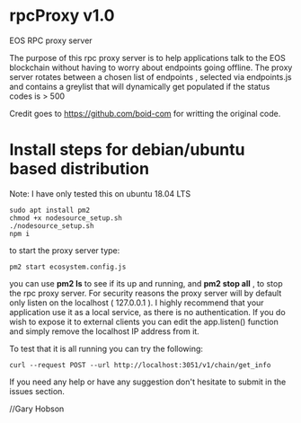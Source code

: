 # rpcProxy v1.0
EOS RPC proxy server

The purpose of this rpc proxy server is to help applications talk to the EOS blockchain without having to worry
about endpoints going offline. 
The proxy server rotates between a chosen list of endpoints , selected via endpoints.js and contains a greylist
that will dynamically get populated if the status codes is > 500

Credit goes to https://github.com/boid-com for writting the original code.

# Install steps for debian/ubuntu based distribution
Note: I have only tested this on ubuntu 18.04 LTS

```
sudo apt install pm2 
chmod +x nodesource_setup.sh
./nodesource_setup.sh
npm i
```

to start the proxy server type:
```
pm2 start ecosystem.config.js
```

you can use **pm2 ls**  to see if its up and running, and **pm2 stop all** , to stop the rpc proxy server.
For security reasons the proxy server will by default only listen on the localhost ( 127.0.0.1 ).
I highly recommend that your application use it as a local service, as there is no authentication.
If you do wish to expose it to external clients you can edit the app.listen() function and simply remove the localhost IP address from it.

To test that it is all running you can try the following:
```
curl --request POST --url http://localhost:3051/v1/chain/get_info
```

If you need any help or have any suggestion don't hesitate to submit in the issues section.

//Gary Hobson
